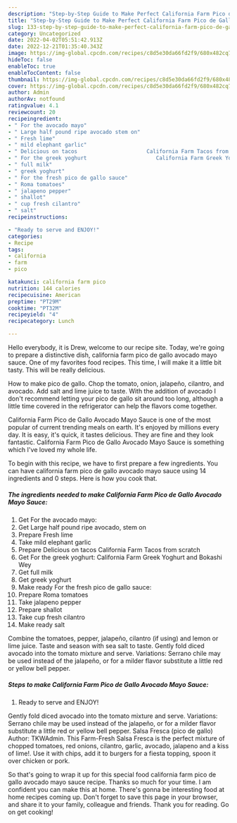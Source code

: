 ```yaml
---
description: "Step-by-Step Guide to Make Perfect California Farm Pico de Gallo Avocado Mayo Sauce"
title: "Step-by-Step Guide to Make Perfect California Farm Pico de Gallo Avocado Mayo Sauce"
slug: 133-step-by-step-guide-to-make-perfect-california-farm-pico-de-gallo-avocado-mayo-sauce
category: Uncategorized
date: 2022-04-02T05:51:42.913Z
date: 2022-12-21T01:35:40.343Z
image: https://img-global.cpcdn.com/recipes/c8d5e30da66fd2f9/680x482cq70/california-farm-pico-de-gallo-avocado-mayo-sauce-recipe-main-photo.jpg
hideToc: false
enableToc: true
enableTocContent: false
thumbnail: https://img-global.cpcdn.com/recipes/c8d5e30da66fd2f9/680x482cq70/california-farm-pico-de-gallo-avocado-mayo-sauce-recipe-main-photo.jpg
cover: https://img-global.cpcdn.com/recipes/c8d5e30da66fd2f9/680x482cq70/california-farm-pico-de-gallo-avocado-mayo-sauce-recipe-main-photo.jpg
author: Admin
authorAv: notfound
ratingvalue: 4.1
reviewcount: 20
recipeingredient:
- " For the avocado mayo"
- " Large half pound ripe avocado stem on"
- " Fresh lime"
- " mild elephant garlic"
- " Delicious on tacos                      California Farm Tacos from scratch"
- " For the greek yoghurt                      California Farm Greek Yoghurt and Bokashi Wey"
- " full milk"
- " greek yoghurt"
- " For the fresh pico de gallo sauce"
- " Roma tomatoes"
- " jalapeno pepper"
- " shallot"
- " cup fresh cilantro"
- " salt"
recipeinstructions:

- "Ready to serve and ENJOY!"
categories:
- Recipe
tags:
- california
- farm
- pico

katakunci: california farm pico 
nutrition: 144 calories
recipecuisine: American
preptime: "PT29M"
cooktime: "PT32M"
recipeyield: "4"
recipecategory: Lunch

---
```



Hello everybody, it is Drew, welcome to our recipe site. Today, we're going to prepare a distinctive dish, california farm pico de gallo avocado mayo sauce. One of my favorites food recipes. This time, I will make it a little bit tasty. This will be really delicious.

How to make pico de gallo. Chop the tomato, onion, jalapeño, cilantro, and avocado. Add salt and lime juice to taste. With the addition of avocado I don&#39;t recommend letting your pico de gallo sit around too long, although a little time covered in the refrigerator can help the flavors come together.

California Farm Pico de Gallo Avocado Mayo Sauce is one of the most popular of current trending meals on earth. It's enjoyed by millions every day. It is easy, it's quick, it tastes delicious. They are fine and they look fantastic. California Farm Pico de Gallo Avocado Mayo Sauce is something which I've loved my whole life.


To begin with this recipe, we have to first prepare a few ingredients. You can have california farm pico de gallo avocado mayo sauce using 14 ingredients and 0 steps. Here is how you cook that.

<!--inarticleads1-->

##### The ingredients needed to make California Farm Pico de Gallo Avocado Mayo Sauce:

1. Get  For the avocado mayo:
1. Get  Large half pound ripe avocado, stem on
1. Prepare  Fresh lime
1. Take  mild elephant garlic
1. Prepare  Delicious on tacos                      California Farm Tacos from scratch
1. Get  For the greek yoghurt:                      California Farm Greek Yoghurt and Bokashi Wey
1. Get  full milk
1. Get  greek yoghurt
1. Make ready  For the fresh pico de gallo sauce:
1. Prepare  Roma tomatoes
1. Take  jalapeno pepper
1. Prepare  shallot
1. Take  cup fresh cilantro
1. Make ready  salt


Combine the tomatoes, pepper, jalapeño, cilantro (if using) and lemon or lime juice. Taste and season with sea salt to taste. Gently fold diced avocado into the tomato mixture and serve. Variations: Serrano chile may be used instead of the jalapeño, or for a milder flavor substitute a little red or yellow bell pepper. 

<!--inarticleads2-->

##### Steps to make California Farm Pico de Gallo Avocado Mayo Sauce:


1. Ready to serve and ENJOY!

Gently fold diced avocado into the tomato mixture and serve. Variations: Serrano chile may be used instead of the jalapeño, or for a milder flavor substitute a little red or yellow bell pepper. Salsa Fresca (pico de gallo) Author: TKWAdmin. This Farm-Fresh Salsa Fresca is the perfect mixture of chopped tomatoes, red onions, cilantro, garlic, avocado, jalapeno and a kiss of lime!. Use it with chips, add it to burgers for a fiesta topping, spoon it over chicken or pork. 

So that's going to wrap it up for this special food california farm pico de gallo avocado mayo sauce recipe. Thanks so much for your time. I am confident you can make this at home. There's gonna be interesting food at home recipes coming up. Don't forget to save this page in your browser, and share it to your family, colleague and friends. Thank you for reading. Go on get cooking!
